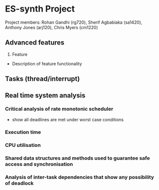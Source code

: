 # ES-synth Project

Project members: Rohan Gandhi (rg720), Sherif Agbabiaka (sa1420), Anthony Jones (arj120), Chris Myers (cm1220)

## Advanced features 

1. Feature
  - Description of feature functionality

## Tasks (thread/interrupt)


## Real time system analysis 

### Critical analysis of rate monotonic scheduler
 - show all deadlines are met under worst case conditions
 
### Execution time

### CPU utilisation

### Shared data structures and methods used to guarantee safe access and synchronisation

### Analysis of inter-task dependencies that show any possibility of deadlock
